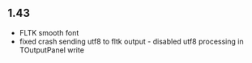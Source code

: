 ## 1.43


* FLTK smooth font
* fixed crash sending utf8 to fltk output - disabled utf8 processing in TOutputPanel write

